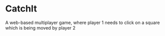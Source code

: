 # CatchIt
A web-based multiplayer game, where player 1 needs to click on a square which is being moved by player 2
